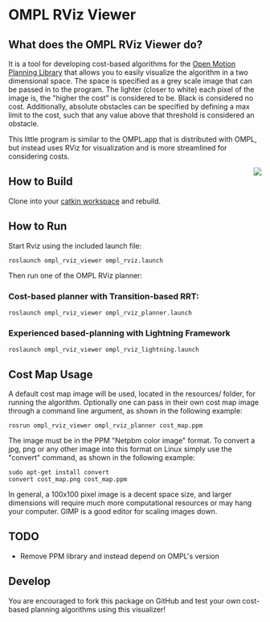 OMPL RViz Viewer
==========

## What does the OMPL RViz Viewer do?

It is a tool for developing cost-based algorithms for the [Open Motion Planning Library](http://ompl.kavrakilab.org/) 
that allows you to easily visualize the 
algorithm in a two dimensional space. The space is specified as a grey scale image that can be passed in to the program. 
The lighter (closer to white) each pixel of the image is, the "higher the cost" is considered to be. Black is considered no cost. 
Additionally, absolute obstacles can be specified by defining a max limit to the cost, such that any value above that threshold is considered an obstacle.

This little program is similar to the OMPL.app that is distributed with OMPL, but instead uses RViz for visualization and is more 
streamlined for considering costs.

<img align="right" src="https://raw.githubusercontent.com/davetcoleman/ompl_rviz_viewer/master/resources/ompl_rviz_viewer.png" />

## How to Build

Clone into your [catkin workspace](http://wiki.ros.org/catkin/Tutorials/create_a_workspace) and rebuild.

## How to Run

Start Rviz using the included launch file:

```
roslaunch ompl_rviz_viewer ompl_rviz.launch
```

Then run one of the OMPL RViz planner:

### Cost-based planner with Transition-based RRT:
```
roslaunch ompl_rviz_viewer ompl_rviz_planner.launch
```

### Experienced based-planning with Lightning Framework

```
roslaunch ompl_rviz_viewer ompl_rviz_lightning.launch
```

## Cost Map Usage

A default cost map image will be used, located in the resources/ folder, for running the algorithm. 
Optionally one can pass in their own cost map image through a command line argument, as shown in the following example:

```
rosrun ompl_rviz_viewer ompl_rviz_planner cost_map.ppm
```

The image must be in the PPM "Netpbm color image" format. To convert a jpg, png or any other image into this format on Linux simply use the "convert" command, as shown in the following example:

```
sudo apt-get install convert
convert cost_map.png cost_map.ppm
```

In general, a 100x100 pixel image is a decent space size, and larger dimensions will require much more computational resources or may hang your computer. GIMP is a good editor for scaling images down.

## TODO

- Remove PPM library and instead depend on OMPL's version

## Develop

You are encouraged to fork this package on GitHub and test your own cost-based planning algorithms using this visualizer!